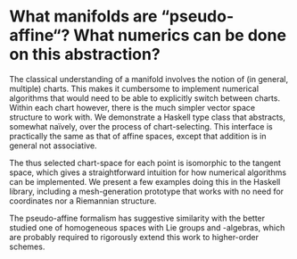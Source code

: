 What manifolds are “pseudo-affine“? What numerics can be done on this abstraction?
===

The classical understanding of a manifold involves the notion of (in general,
multiple) charts. This makes it cumbersome to implement numerical algorithms
that would need to be able to explicitly switch between charts. Within each
chart however, there is the much simpler vector space structure to work with.
We demonstrate a Haskell type class that abstracts, somewhat naïvely, over the
process of chart-selecting. This interface is practically the same as that
of affine spaces, except that addition is in general not associative.

The thus selected chart-space for each point is isomorphic to the tangent space,
which gives a straightforward intuition for how numerical algorithms can be
implemented. We present a few examples doing this in the Haskell library,
including a mesh-generation prototype that works with no need for coordinates
nor a Riemannian structure.

The pseudo-affine formalism has suggestive similarity with the better studied one
of homogeneous spaces with Lie groups and -algebras, which are probably required
to rigorously extend this work to higher-order schemes.
